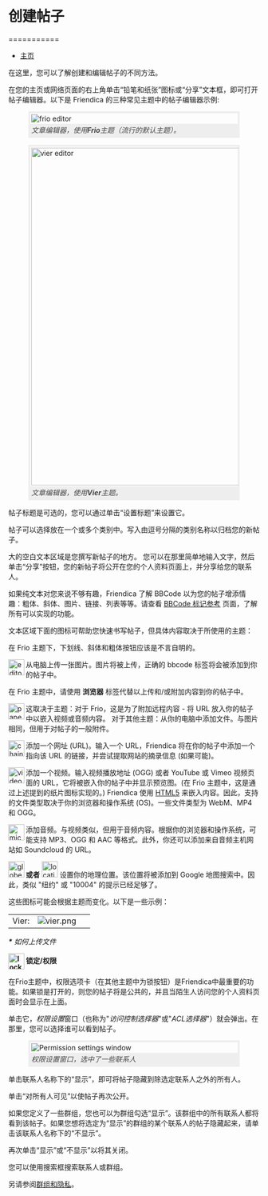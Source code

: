 <style>
figure { border: 4px #eeeeee solid; }
figure img { padding: 2px; }
figure figcaption { background: #eeeeee; color: #444444; padding: 2px; font-style: italic;}
</style>

# 创建帖子
===========
* [主页](help)

在这里，您可以了解创建和编辑帖子的不同方法。

在您的主页或网络页面的右上角单击“铅笔和纸张”图标或“分享”文本框，即可打开帖子编辑器。以下是 Friendica 的三种常见主题中的帖子编辑器示例:

<figure>
<img src="doc/img/editor_frio.png" alt="frio editor">
<figcaption>文章编辑器，使用<b>Frio</b>主题（流行的默认主题）。</figcaption>
</figure>
<p style="clear:both;"></p>
<figure>
<img src="doc/img/editor_vier.png" alt="vier editor" width="675">
<figcaption>文章编辑器，使用<b>Vier</b>主题。</figcaption>
</figure>
<p style="clear:both;"></p>

帖子标题是可选的，您可以通过单击“设置标题”来设置它。

帖子可以选择放在一个或多个类别中。写入由逗号分隔的类别名称以归档您的新帖子。

大的空白文本区域是您撰写新帖子的地方。
您可以在那里简单地输入文字，然后单击“分享”按钮，您的新帖子将公开在您的个人资料页面上，并分享给您的联系人。

如果纯文本对您来说不够有趣，Friendica 了解 BBCode 以为您的帖子增添情趣：粗体、斜体、图片、链接、列表等等。请查看 [BBCode 标记参考](help/BBCode) 页面，了解所有可以实现的功能。

文本区域下面的图标可帮助您快速书写帖子，但具体内容取决于所使用的主题：

在 Frio 主题下，下划线、斜体和粗体按钮应该是不言自明的。

<img src="doc/img/camera.png" width="32" height="32" alt="editor" align="left"> 从电脑上传一张图片。图片将被上传，正确的 bbcode 标签将会被添加到你的帖子中。

在 Frio 主题中，请使用 <b>浏览器</b> 标签代替以上传和/或附加内容到你的帖子中。

<img src="doc/img/paper_clip.png" width="32" height="32" alt="paper_clip" align="left"> 这取决于主题：对于 Frio，这是为了附加远程内容 - 将 URL 放入你的帖子中以嵌入视频或音频内容。 对于其他主题：从你的电脑中添加文件。与图片相同，但用于对帖子的一般附件。

<img src="doc/img/chain.png" width="32" height="32" alt="chain" align="left"> 添加一个网址 (URL)。输入一个 URL，Friendica 将在你的帖子中添加一个指向该 URL 的链接，并尝试提取网站的摘录信息 (如果可能)。

<img src="doc/img/video.png" width="32" height="32" alt="video" align="left"> 添加一个视频。输入视频播放地址 (OGG) 或者 YouTube 或 Vimeo 视频页面的 URL，它将被嵌入你的帖子中并显示预览图。(在 Frio 主题中，这是通过上述提到的纸片图标实现的。) Friendica 使用 [HTML5](http://en.wikipedia.org/wiki/HTML5_video) 来嵌入内容。因此，支持的文件类型取决于你的浏览器和操作系统 (OS)。一些文件类型为 WebM、MP4 和 OGG。

<img src="doc/img/mic.png" width="32" height="32" alt="mic" align="left"> 添加音频。与视频类似，但用于音频内容。根据你的浏览器和操作系统，可能支持 MP3、OGG 和 AAC 等格式。此外，你还可以添加来自音频主机网站如 Soundcloud 的 URL。

<img src="doc/img/globe.png" width="32" height="32" alt="globe" align="left"> <b>或者</b> <img src="doc/img/frio_location.png" width="32" height="32" alt="location" align="none"> 设置你的地理位置。该位置将被添加到 Google 地图搜索中。因此，类似 "纽约" 或 "10004" 的提示已经足够了。

这些图标可能会根据主题而变化。以下是一些示例：

<table>
<tr>
    <td>Vier: </td>
    <td><img src="doc/img/vier_icons.png" alt="vier.png" style="vertical-align:middle;"></td>
    <td>&nbsp;</td>
</tr>
</table>
<i><b>*</b> 如何上传文件</i>

**<img src="doc/img/lock.png" width="32" height="32" alt="lock icon"  style="vertical-align:middle;"> 锁定/权限**

在Frio主题中，权限选项卡（在其他主题中为锁按钮）是Friendica中最重要的功能。如果锁是打开的，则您的帖子将是公共的，并且当陌生人访问您的个人资料页面时会显示在上面。

单击它，*权限设置*窗口（也称为"*访问控制选择器*"或"*ACL选择器*"）就会弹出。在那里，您可以选择谁可以看到帖子。

<figure>
<img src="doc/img/acl_win.png" alt="Permission settings window">
<figcaption>权限设置窗口，选中了一些联系人</figcaption>
</figure>

单击联系人名称下的“显示”，即可将帖子隐藏到除选定联系人之外的所有人。

单击“对所有人可见”以使帖子再次公开。

如果您定义了一些群组，您也可以为群组勾选“显示”。该群组中的所有联系人都将看到该帖子。如果您想将选定为“显示”的群组的某个联系人的帖子隐藏起来，请单击该联系人名称下的“不显示”。

再次单击“显示”或“不显示”以将其关闭。

您可以使用搜索框搜索联系人或群组。

另请参阅[群组和隐私](help/Groups-and-Privacy)。
